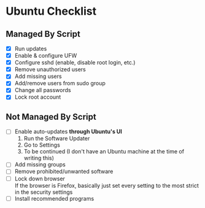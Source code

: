 # Ubuntu Checklist

## Managed By Script

- [x] Run updates
- [x] Enable & configure UFW
- [x] Configure sshd (enable, disable root login, etc.)
- [x] Remove unauthorized users
- [x] Add missing users
- [x] Add/remove users from sudo group
- [x] Change all passwords
- [x] Lock root account

## Not Managed By Script

- [ ] Enable auto-updates **through Ubuntu's UI**
  1. Run the Software Updater
  2. Go to Settings
  3. To be continued (I don't have an Ubuntu machine at the time of writing this)
- [ ] Add missing groups
- [ ] Remove prohibited/unwanted software
- [ ] Lock down browser  
       If the browser is Firefox, basically just set every setting
      to the most strict in the security settings
- [ ] Install recommended programs
